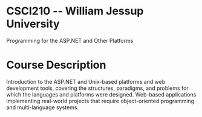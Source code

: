 # CSCI210 -- William Jessup University
Programming for the ASP.NET and Other Platforms

# Course Description
Introduction to the ASP.NET and Unix-based platforms and web development tools, covering the structures, paradigms, and
problems for which the languages and platforms were designed. Web-based applications implementing real-world projects that
require object-oriented programming and multi-language systems.

